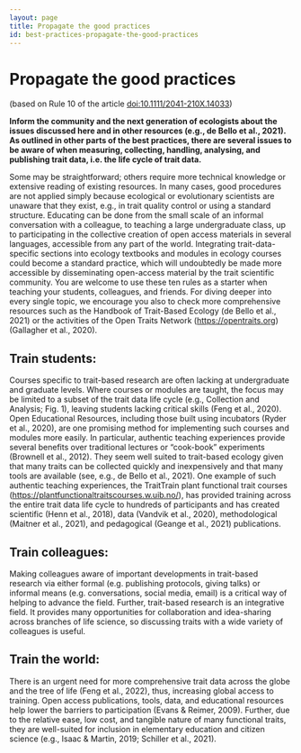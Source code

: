 ```yaml
---
layout: page
title: Propagate the good practices
id: best-practices-propagate-the-good-practices
---
```


# Propagate the good practices
(based on Rule 10 of the article [doi:10.1111/2041-210X.14033](https://doi.org/10.1111/2041-210X.14033))

**Inform the community and the next generation of ecologists about the issues discussed here and in other resources (e.g., de Bello et al., 2021). As outlined in other parts of the best practices, there are several issues to be aware of when measuring, collecting, handling, analysing, and publishing trait data, i.e. the life cycle of trait data.**  

Some may be straightforward; others require more technical knowledge or extensive reading of existing resources. In many cases, good procedures are not applied simply because ecological or evolutionary scientists are unaware that they exist, e.g., in trait quality control or using a standard structure. Educating can be done from the small scale of an informal conversation with a colleague, to teaching a large undergraduate class, up to participating in the collective creation of open access materials in several languages, accessible from any part of the world. Integrating trait-data-specific sections into ecology textbooks and modules in ecology courses could become a standard practice, which will undoubtedly be made more accessible by disseminating open-access material by the trait scientific community. You are welcome to use these ten rules as a starter when teaching your students, colleagues, and friends. For diving deeper into every single topic, we encourage you also to check more comprehensive resources such as the Handbook of Trait-Based Ecology (de Bello et al., 2021) or the activities of the Open Traits Network (https://opentraits.org) (Gallagher et al., 2020).

## Train students: 
Courses specific to trait-based research are often lacking at undergraduate and graduate levels. Where courses or modules are taught, the focus may be limited to a subset of the trait data life cycle (e.g., Collection and Analysis; Fig. 1), leaving students lacking critical skills (Feng et al., 2020). Open Educational Resources, including those built using incubators (Ryder et al., 2020), are one promising method for implementing such courses and modules more easily. In particular, authentic teaching experiences provide several benefits over traditional lectures or “cook-book” experiments (Brownell et al., 2012). They seem well suited to trait-based ecology given that many traits can be collected quickly and inexpensively and that many tools are available (see, e.g., de Bello et al., 2021). One example of such authentic teaching experiences, the TraitTrain plant functional trait courses (https://plantfunctionaltraitscourses.w.uib.no/), has provided training across the entire trait data life cycle to hundreds of participants and has created scientific (Henn et al., 2018), data (Vandvik et al., 2020), methodological (Maitner et al., 2021), and pedagogical (Geange et al., 2021) publications.

## Train colleagues: 
Making colleagues aware of important developments in trait-based research via either formal (e.g. publishing protocols, giving talks) or informal means (e.g. conversations, social media, email) is a critical way of helping to advance the field.  Further, trait-based research is an integrative field. It provides many opportunities for collaboration and idea-sharing across branches of life science,  so discussing traits with a wide variety of colleagues is useful.

## Train the world: 
There is an urgent need for more comprehensive trait data across the globe and the tree of life (Feng et al., 2022), thus, increasing global access to training. Open access publications, tools, data, and educational resources help lower the barriers to participation (Evans & Reimer, 2009). Further, due to the relative ease, low cost, and tangible nature of many functional traits, they are well-suited for inclusion in elementary education and citizen science (e.g., Isaac & Martin, 2019; Schiller et al., 2021).
